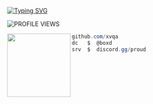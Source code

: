 

[![Typing SVG](https://readme-typing-svg.demolab.com?font=Fira+Code&pause=1000&color=FF0000&width=435&lines=hi+im+cry;i+am+a+python+dev;%40boxd+on+cord)](https://git.io/typing-svg)

 ![PROFILE VIEWS](https://komarev.com/ghpvc/?username=vehf&label=PROFILE+VIEWS&color=red&style=flat-square)

<img align="left" src="https://upload.wikimedia.org/wikipedia/commons/thumb/3/34/Red_star.svg/220px-Red_star.svg.png" width="147"/> 


```csharp
github.com/xvqa
dc   $  @boxd
srv  $  discord.gg/proud
```
